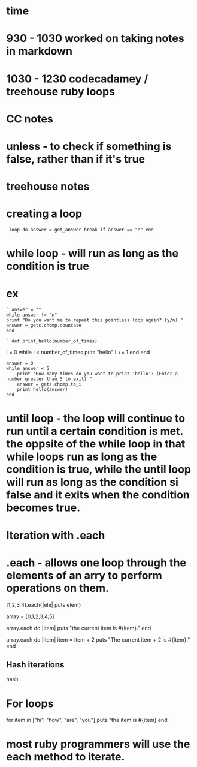# time
# 930 - 1030 worked on taking notes in markdown
# 1030 - 1230 codecadamey / treehouse ruby loops




# CC notes

# unless - to check if something is false, rather than if it's true


# treehouse notes
# creating a loop
` loop do
        answer = get_answer
        break if answer == "e"
    end`


# while loop - will run as long as the condition is true
# ex
    ` answer = ""
    while answer != "n"
    print "Do you want me to repeat this pointless loop again? (y/n) "
    answer = gets.chomp.downcase
    end

    ` def print_hello(number_of_times)
  i = 0
  while i < number_of_times
    puts "hello"
    i += 1
  end
end

    answer = 0
    while answer < 5
        print "How many times do you want to print 'hello'? (Enter a number greater than 5 to exit) "
        answer = gets.chomp.to_i
        print_hello(answer)
    end
# until loop - the loop will continue to run until a certain condition is met.  the oppsite of the while loop in that while loops run as long as the condition is true, while the until loop will run as long as the condition si false and it exits when the condition becomes true.


# Iteration with .each 
# .each - allows one loop through the elements of an arry to perform operations on them.
[1,2,3,4].each{|ele| puts elem}

array = [0,1,2,3,4,5]

array.each do |item|
    puts "the current item is #{item}."
end

array.each do |item|
    item = item + 2
    puts "The current item + 2 is #{item}."
end

## Hash iterations
hash

# For loops

for item in ["hi", "how", "are", "you"]
    puts "the item is #{item}
end

# most ruby programmers will use the each method to iterate.  